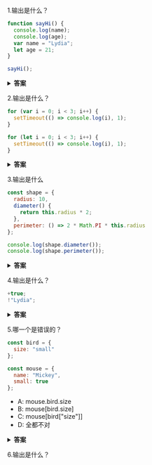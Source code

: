 1.输出是什么？
```javascript
function sayHi() {
  console.log(name);
  console.log(age);
  var name = "Lydia";
  let age = 21;
}

sayHi();
```

<details><summary><b>答案</b></summary>
<p>
undefined  ReferenceError

这里var关键词存在变量提升现象，js引擎会将其变量声明置顶。直到变量被赋值前，它的值都是undefined。

var的变量提升现象让人难以理解，所以let作为新的关键词纠正了这一现象。在这里是不会出现变量提升现象的（包括const关键词）。

考察：变量声明 es6

参考：
[阮一峰es6入门](http://es6.ruanyifeng.com/#docs/let)
</p>
</details>


2.输出是什么？
```javascript
for (var i = 0; i < 3; i++) {
  setTimeout(() => console.log(i), 1);
}

for (let i = 0; i < 3; i++) {
  setTimeout(() => console.log(i), 1);
}
```

<details><summary><b>答案</b></summary>
<p>
3 3 3     

1 2 3

这里有两个点要注意，第一个是js事件循环（event loop），第二个是var和let的作用域。

由于js时间循环机制，这里的所有console，都是在for循环执行结束之后才开始执行的。

在第一个for循环当中，var相当于将i变量声明在了全局作用域（window.i）。同时内部的console所打印的以及++运算符所涉及的那个i，都是由作用域链所寻找到的那个window.i（他们是同一个i！）。由于js事件循环机制，使得console会在for循环的3次执行结束之后进行打印。而此时window.i已经加到了3，所以会打印出3个3

在第二个for循环当中，let关键词将i声明在了由{}组成的局部作用域内，这样每一个console都是访问的当时let的那个i，既1 2 3

>你可能会问，如果每一轮循环的变量i都是重新声明的，那它怎么知道上一轮循环的值，从而计算出本轮循环的值？这是因为 JavaScript 引擎内部会记住上一轮循环的值，初始化本轮的变量i时，就在上一轮循环的基础上进行计算。


考察：
js事件循环 作用域

参考：
[阮一峰es6入门](http://es6.ruanyifeng.com/#docs/let)
</p>
</details>


3.输出是什么
```javascript
const shape = {
  radius: 10,
  diameter() {
    return this.radius * 2;
  },
  perimeter: () => 2 * Math.PI * this.radius
};

console.log(shape.diameter());
console.log(shape.perimeter());
```
<details><summary><b>答案</b></summary>
<p>
20
NaN

这道题关键点在于this指向的理解。
第一个console，this指向的是调用者shape对象，既这里的this.radius是10
第二个console要注意的是这里函数的定义方式。这里函数是通过箭头函数定义的，箭头函数中的this所指向的是定义时环境，在这里this其实是window，所以this.radius其实是undefined。所以数学计算中，如果出现非数学值，则一律返回NaN。

考察：变量声明 es6 this

参考：
[阮一峰es6入门](http://es6.ruanyifeng.com/#docs/let)
</p>
</details>


4.输出是什么？
```javascript
+true;
!"Lydia";
```
<details><summary><b>答案</b></summary>
<p>
1
false

+运算符带有隐式类型转换（这里转换成数字）。
|运算|值|
|---|---|
|+true|1|
|+false|0|
|+NaN|NaN|
|+undefined|NaN|
|+1|1|
|+0|0|
+'string'|NaN|

!是取反符号，这里数字取反为false。
|运算|值|
|---|---|
|!1|false|
|!0|true|
|!'string'|false|
|!undefined|true|
|!NaN|true|
考察：隐式类型转换

</p>
</details>


5.哪一个是错误的？
```javascript 
const bird = {
  size: "small"
};

const mouse = {
  name: "Mickey",
  small: true
};
```
* A: mouse.bird.size
* B: mouse[bird.size]
* C: mouse[bird["size"]]
* D: 全都不对

<details><summary><b>答案</b></summary>
<p>
A

js中对象的属性除了用.运算符取值之外，还可以使用类似数组的形式（object[key]）。

考察：对象
</p>
</details>

6.输出是什么？

